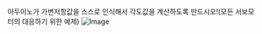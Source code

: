 아두이노가 가변저항값을 스스로 인식해서 각도값을 계산하도록 만드시오!(모든 서보모터의 대응하기 위한 예제)
![Image](https://github.com/user-attachments/assets/3a963624-68b9-4e46-a24b-6493901cbc6d)
